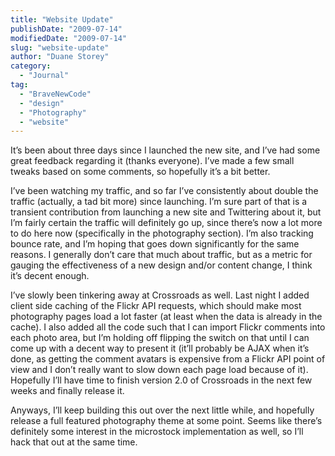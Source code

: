 ```yaml
---
title: "Website Update"
publishDate: "2009-07-14"
modifiedDate: "2009-07-14"
slug: "website-update"
author: "Duane Storey"
category:
  - "Journal"
tag:
  - "BraveNewCode"
  - "design"
  - "Photography"
  - "website"
---
```


It’s been about three days since I launched the new site, and I’ve had some great feedback regarding it (thanks everyone). I’ve made a few small tweaks based on some comments, so hopefully it’s a bit better.

I’ve been watching my traffic, and so far I’ve consistently about double the traffic (actually, a tad bit more) since launching. I’m sure part of that is a transient contribution from launching a new site and Twittering about it, but I’m fairly certain the traffic will definitely go up, since there’s now a lot more to do here now (specifically in the photography section). I’m also tracking bounce rate, and I’m hoping that goes down significantly for the same reasons. I generally don’t care that much about traffic, but as a metric for gauging the effectiveness of a new design and/or content change, I think it’s decent enough.

I’ve slowly been tinkering away at Crossroads as well. Last night I added client side caching of the Flickr API requests, which should make most photography pages load a lot faster (at least when the data is already in the cache). I also added all the code such that I can import Flickr comments into each photo area, but I’m holding off flipping the switch on that until I can come up with a decent way to present it (it’ll probably be AJAX when it’s done, as getting the comment avatars is expensive from a Flickr API point of view and I don’t really want to slow down each page load because of it). Hopefully I’ll have time to finish version 2.0 of Crossroads in the next few weeks and finally release it.

Anyways, I’ll keep building this out over the next little while, and hopefully release a full featured photography theme at some point. Seems like there’s definitely some interest in the microstock implementation as well, so I’ll hack that out at the same time.